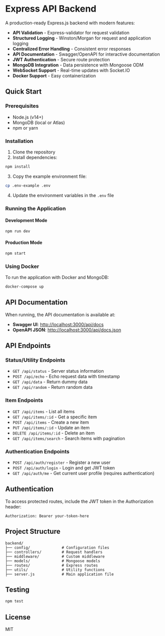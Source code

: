 # Express API Backend

A production-ready Express.js backend with modern features:

- **API Validation** - Express-validator for request validation
- **Structured Logging** - Winston/Morgan for request and application logging
- **Centralized Error Handling** - Consistent error responses
- **API Documentation** - Swagger/OpenAPI for interactive documentation
- **JWT Authentication** - Secure route protection
- **MongoDB Integration** - Data persistence with Mongoose ODM
- **WebSocket Support** - Real-time updates with Socket.IO
- **Docker Support** - Easy containerization

## Quick Start

### Prerequisites

- Node.js (v14+)
- MongoDB (local or Atlas)
- npm or yarn

### Installation

1. Clone the repository
2. Install dependencies:

```bash
npm install
```

3. Copy the example environment file:

```bash
cp .env-example .env
```

4. Update the environment variables in the `.env` file

### Running the Application

#### Development Mode

```bash
npm run dev
```

#### Production Mode

```bash
npm start
```

### Using Docker

To run the application with Docker and MongoDB:

```bash
docker-compose up
```

## API Documentation

When running, the API documentation is available at:

- **Swagger UI**: [http://localhost:3000/api/docs](http://localhost:3000/api/docs)
- **OpenAPI JSON**: [http://localhost:3000/api/docs.json](http://localhost:3000/api/docs.json)

## API Endpoints

### Status/Utility Endpoints

- `GET /api/status` - Server status information
- `POST /api/echo` - Echo request data with timestamp
- `GET /api/data` - Return dummy data
- `GET /api/random` - Return random data

### Item Endpoints

- `GET /api/items` - List all items
- `GET /api/items/:id` - Get a specific item
- `POST /api/items` - Create a new item
- `PUT /api/items/:id` - Update an item
- `DELETE /api/items/:id` - Delete an item
- `GET /api/items/search` - Search items with pagination

### Authentication Endpoints

- `POST /api/auth/register` - Register a new user
- `POST /api/auth/login` - Login and get JWT token
- `GET /api/auth/me` - Get current user profile (requires authentication)

## Authentication

To access protected routes, include the JWT token in the Authorization header:

```
Authorization: Bearer your-token-here
```

## Project Structure

```
backend/
├── config/              # Configuration files
├── controllers/         # Request handlers
├── middleware/          # Custom middleware
├── models/              # Mongoose models
├── routes/              # Express routes
├── utils/               # Utility functions
├── server.js            # Main application file
```

## Testing

```bash
npm test
```

## License

MIT 